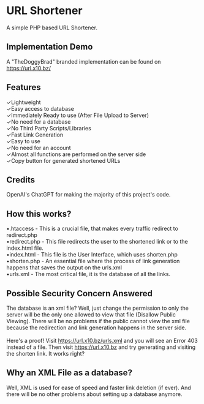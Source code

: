 # URL Shortener
A simple PHP based URL Shortener.

## Implementation Demo
A "TheDoggyBrad" branded implementation can be found on https://url.x10.bz/

## Features
✓Lightweight<br>
✓Easy access to database<br>
✓Immediately Ready to use (After File Upload to Server)<br>
✓No need for a database<br>
✓No Third Party Scripts/Libraries<br>
✓Fast Link Generation<br>
✓Easy to use<br>
✓No need for an account<br>
✓Almost all functions are performed on the server side<br>
✓Copy button for generated shortened URLs

## Credits
OpenAI's ChatGPT for making the majority of this project's code.

## How this works?
•.htaccess - This is a crucial file, that makes every traffic redirect to redirect.php<br>
•redirect.php - This file redirects the user to the shortened link or to the index.html file.<br>
•index.html - This file is the User Interface, which uses shorten.php<br>
•shorten.php - An essential file where the process of link generation happens that saves the output on the urls.xml<br>
•urls.xml - The most critical file, it is the database of all the links.

## Possible Security Concern Answered
The database is an xml file? Well, just change the permission to only the server will be the only one allowed to view that file (Disallow Public Viewing).
There will be no problems if the public cannot view the xml file because the redirection and link generation happens in the server side.<br><br>
Here's a proof! Visit https://url.x10.bz/urls.xml and you will see an Error 403 instead of a file. Then visit https://url.x10.bz and try generating and visiting the shorten link. It works right?

## Why an XML File as a database?
Well, XML is used for ease of speed and faster link deletion (if ever). And there will be no other problems about setting up a database anymore.
                                                                           
